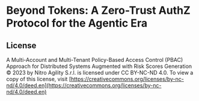 # Beyond Tokens: A Zero-Trust AuthZ Protocol for the Agentic Era

## License

A Multi-Account and Multi-Tenant Policy-Based Access Control (PBAC) Approach for Distributed Systems Augmented with Risk Scores Generation © 2023 by Nitro Agility S.r.l. is licensed under CC BY-NC-ND 4.0. To view a copy of this license, visit [https://creativecommons.org/licenses/by-nc-nd/4.0/deed.en](https://creativecommons.org/licenses/by-nc-nd/4.0/deed.en)

